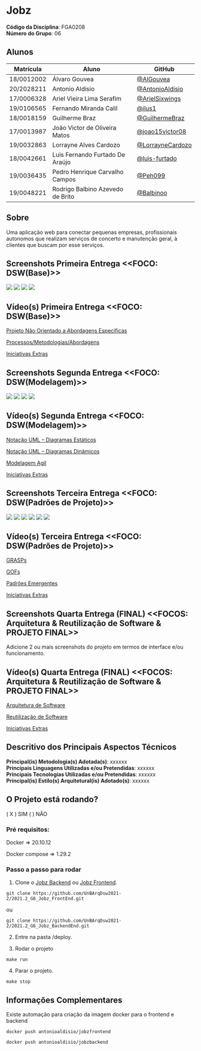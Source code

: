 # Jobz

**Código da Disciplina**: FGA0208<br>
**Número do Grupo**: 06<br>

## Alunos

| Matrícula  | Aluno                            | GitHub                                                 |
| ---------- | -------------------------------- | ------------------------------------------------------ |
| 18/0012002 | Álvaro Gouvea                    | [@AlGouvea](https://github.com/AlGouvea)               |
| 20/2028211 | Antonio Aldisio                  | [@AntonioAldisio](https://github.com/AntonioAldisio)   |
| 17/0006328 | Ariel Vieira Lima Serafim        | [@ArielSixwings](https://github.com/ArielSixwings)     |
| 19/0106565 | Fernando Miranda Calil           | [@ilus1](https://github.com/ilus1)                     |
| 18/0018159 | Guilherme Braz                   | [@GuilhermeBraz](https://github.com/GuilhermeBraz)     |
| 17/0013987 | João Victor de Oliveira Matos    | [@joao15victor08](https://github.com/joao15victor08)   |
| 19/0032863 | Lorrayne Alves Cardozo           | [@LorrayneCardozo](https://github.com/LorrayneCardozo) |
| 18/0042661 | Luis Fernando Furtado De Araújo  | [@luis-furtado](https://github.com/luis-furtado)       |
| 19/0036435 | Pedro Henrique Carvalho Campos   | [@Peh099](https://github.com/Peh099)                   |
| 19/0048221 | Rodrigo Balbino Azevedo de Brito | [@Balbinoo](https://github.com/Balbinoo)               |

## Sobre

Uma aplicação web para conectar pequenas empresas, profissionais autonomos que realizam serviços de concerto e manutenção geral, à clientes que buscam por esse serviços.

## Screenshots Primeira Entrega <<FOCO: DSW(Base)>>

<img src='docs/assets/images/apresentacao-base/logo.png' width=auto height=auto>
<img src='docs/assets/images/apresentacao-base/DesignSprint.png' width=auto height=auto>
<img src='docs/assets/images/apresentacao-base/TermoAbertura.png' width=auto height=auto>
<img src='docs/assets/images/apresentacao-base/metodologias.png' width=auto height=auto>

## Vídeo(s) Primeira Entrega <<FOCO: DSW(Base)>>

[Projeto Não Orientado a Abordagens Específicas](https://www.youtube.com/watch?v=eT3nrE5kbbQ) 

[Processos/Metodologias/Abordagens](https://www.youtube.com/watch?v=rfFAu3dBPeM)

[Iniciativas Extras](https://www.youtube.com/watch?v=QfjaEft9OEA)

## Screenshots Segunda Entrega <<FOCO: DSW(Modelagem)>>

<img src='docs/assets/images/apresentacao-modelagem/agil.png' width=auto height=auto>
<img src='docs/assets/images/apresentacao-modelagem/dinamicos.png' width=auto height=auto>
<img src='docs/assets/images/apresentacao-modelagem/estaticos.png' width=auto height=auto>
<img src='docs/assets/images/apresentacao-modelagem/extra.png' width=auto height=auto>

## Vídeo(s) Segunda Entrega <<FOCO: DSW(Modelagem)>>



[Notação UML – Diagramas Estáticos](https://www.youtube.com/watch?v=5ZAOZhQOJvI) 

[Notação UML – Diagramas Dinâmicos](https://www.youtube.com/watch?v=4SzbcVgd2f8)

[Modelagem Agil](https://www.youtube.com/watch?v=zhntwoTsx70)

[Iniciativas Extras](https://www.youtube.com/watch?v=fhQ_-XiADMQ)

## Screenshots Terceira Entrega <<FOCO: DSW(Padrões de Projeto)>>

<img src='docs/assets/images/apresentacao-padroes/grasps.png' width=auto height=auto>
<img src='docs/assets/images/apresentacao-padroes/gofs.png' width=auto height=auto>
<img src='docs/assets/images/apresentacao-padroes/gof_estrutural.jpg' width=auto height=auto>
<img src='docs/assets/images/apresentacao-padroes/gofs_comportalmental.jpg' width=auto height=auto>
<img src='docs/assets/images/apresentacao-padroes/emergentes.jpg' width=auto height=auto>
<img src='docs/assets/images/apresentacao-padroes/correcoes.jpg' width=auto height=auto>

## Vídeo(s) Terceira Entrega <<FOCO: DSW(Padrões de Projeto)>>

[GRASPs](https://youtu.be/jic8z553Xeo ) 

[GOFs](https://www.youtube.com/watch?v=OAdXKxiUW7E)

[Padrões Emergentes](https://www.youtube.com/watch?v=qA6_NSfRncE)

[Iniciativas Extras](https://www.youtube.com/watch?v=XkZczDKdXRg)

## Screenshots Quarta Entrega (FINAL) <<FOCOS: Arquitetura & Reutilização de Software & PROJETO FINAL>>

Adicione 2 ou mais screenshots do projeto em termos de interface e/ou funcionamento.

## Vídeo(s) Quarta Entrega (FINAL) <<FOCOS: Arquitetura & Reutilização de Software & PROJETO FINAL>>

[Arquitetura de Software](https://youtu.be/I9VUMNwnM30)

[Reutilização de Software](https://youtu.be/zjb_lCm1ql4)

[Iniciativas Extras]()

## Descritivo dos Principais Aspectos Técnicos

**Principal(is) Metodologia(s) Adotada(s)**: xxxxxx<br>
**Principais Linguagens Utilizadas e/ou Pretendidas**: xxxxxx<br>
**Principais Tecnologias Utilizadas e/ou Pretendidas**: xxxxxx<br>
**Principal(is) Estilo(s) Arquitetural(is) Adotado(s)**: xxxxxx<br>

## O Projeto está rodando?

( X ) SIM
( ) NÃO
### Pré requisitos:

Docker => 20.10.12

Docker compose => 1.29.2

### Passo a passo para rodar

1. Clone o [Jobz Backend](https://github.com/UnBArqDsw2021-2/2021.2_G6_Jobz_BackEnd) ou [Jobz Frontend](https://github.com/UnBArqDsw2021-2/2021.2_G6_Jobz_FrontEnd).
```
git clone https://github.com/UnBArqDsw2021-2/2021.2_G6_Jobz_FrontEnd.git
```
ou 

```
git clone https://github.com/UnBArqDsw2021-2/2021.2_G6_Jobz_BackendEnd.git
```

2. Entre na pasta /deploy.

3. Rodar o projeto
```
make run
```
4. Parar o projeto.
```
make stop
```

## Informações Complementares

Existe automação para criação da imagem docker para o frontend e backend

```
docker push antonioaldisio/jobzfrontend
```

```
docker push antonioaldisio/jobzbackend
```
